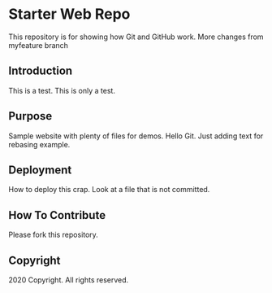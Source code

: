# Starter Web Repo

This repository is for showing how Git and GitHub work.
More changes from myfeature branch

## Introduction

This is a test. This is only a test.

## Purpose

Sample website with plenty of files for demos.
Hello Git.  Just adding text for rebasing example.

## Deployment

How to deploy this crap.  Look at a file that is not committed.

## How To Contribute

Please fork this repository.

## Copyright

2020 Copyright.  All rights reserved.
